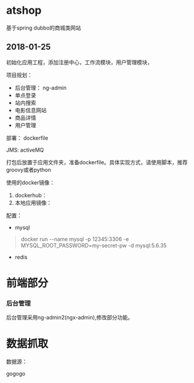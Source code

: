 # atshop
基于spring dubbo的商城类网站

## 2018-01-25
初始化应用工程，添加注册中心，工作流模块，用户管理模块，

项目规划：
* 后台管理： ng-admin
* 单点登录
* 站内搜索
* 电影信息网站
* 商品详情
* 用户管理

部署：
dockerfile 

JMS:
activeMQ

打包后放置于应用文件夹，准备dockerfile。具体实现方式，请使用脚本，推荐groovy或者python

使用的docker镜像：
1. dockerhub：
2. 本地应用镜像：

配置：
* mysql
> docker run --name mysql -p 12345:3306 -e MYSQL_ROOT_PASSWORD=my-secret-pw -d mysql:5.6.35
* redis

# 前端部分
### 后台管理
后台管理采用ng-admin2(ngx-admin),修改部分功能。

# 数据抓取
数据源：

gogogo


